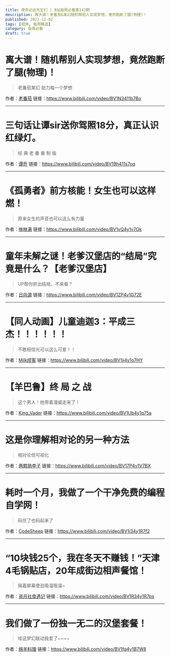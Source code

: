 ```yaml
---
title: 使命必达先生们 | B站每周必看第142期
description: 离大谱！老番茄&某幻随机帮别人实现梦想，竟然跑断了腿(物理)！
published: 2021-12-02
tags: [视频, 每周精选]
category: 每周必看
draft: true
---
```


# 离大谱！随机帮别人实现梦想，竟然跑断了腿(物理)！
> 老番茄某幻 助力每一个梦想

作者：[老番茄](https://space.bilibili.com/546195)
链接：https://www.bilibili.com/video/BV1N3411b7Bo

---

# 三句话让谭sir送你驾照18分，真正认识红绿灯。
> 经 典 老 番 重 制 版

作者：[谭乔](https://space.bilibili.com/330415548)
链接：https://www.bilibili.com/video/BV19h411s7oq

---

# 《孤勇者》前方核能！女生也可以这样燃！
> 原来女生的声音也可以这么有力量

作者：[咻咻满](https://space.bilibili.com/37754047)
链接：https://www.bilibili.com/video/BV1vQ4y1v7Gk

---

# 童年未解之谜！老爹汉堡店的“结局”究竟是什么？【老爹汉堡店】
> UP帮你肝出结局，不来看？

作者：[日向源](https://space.bilibili.com/154113956)
链接：https://www.bilibili.com/video/BV1ZP4y1G72E

---

# 【同人动画】儿童迪迦3：平成三杰！！！！！！
> 不敢相信光可以这么可爱！！

作者：[Milk缪客](https://space.bilibili.com/395135643)
链接：https://www.bilibili.com/video/BV1ji4y1o7HY

---

# 【羊巴鲁】终 局 之 战
> 这个男人！他带着漫威走来了！

作者：[King_Vader](https://space.bilibili.com/2130393474)
链接：https://www.bilibili.com/video/BV1Ub4y1q75a

---

# 这是你理解相对论的另一种方法
> 相对论但可视化

作者：[两颗熟李子](https://space.bilibili.com/594380494)
链接：https://www.bilibili.com/video/BV17P4y1V7BX

---

# 耗时一个月，我做了一个干净免费的编程自学网！
> 码住了也码起来了

作者：[CodeSheep](https://space.bilibili.com/384068749)
链接：https://www.bilibili.com/video/BV1i34y1R7f2

---

# “10块钱25个，我在冬天不赚钱！”天津4毛锅贴店，20年成街边相声餐馆！
> 隔着屏幕使劲吸溜吸溜~

作者：[盗月社食遇记](https://space.bilibili.com/99157282)
链接：https://www.bilibili.com/video/BV1R34y1R7ps

---

# 我们做了一份独一无二的汉堡套餐！
> 哇这梦幻联动我爱了~~~~

作者：[绵羊料理](https://space.bilibili.com/18202105)
链接：https://www.bilibili.com/video/BV1fq4y1B7W8

